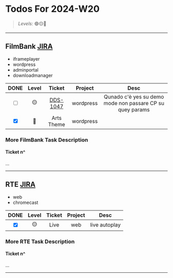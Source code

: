 # Todos For 2024-W20

> _Levels:_ 🟢🟡🔴

---

## FilmBank [JIRA](https://fincons.atlassian.net/jira/software/projects/DDS/boards/9/timeline)

- iframeplayer
- wordpress
- adminportal
- downloadmanager

|                     DONE                      | Level |                          Ticket                           |  Project  |                           Desc                            |
|:---------------------------------------------:|:-----:|:---------------------------------------------------------:|:---------:|:---------------------------------------------------------:|
| <input type="checkbox" unchecked id="1907cc"> |  🟡   | [DDS-1047](https://fincons.atlassian.net/browse/DDS-1047) | wordpress | Qunado c'è yes su demo mode non passare CP su quey params |
|  <input type="checkbox" checked id="f8cc70">  |  🔴   |                        Arts Theme                         | wordpress |                                                           |

### More FilmBank Task Description

#### Ticket n^

...

---

## RTE [JIRA](https://ott-jira.finconsgroup.com/secure/RapidBoard.jspa?rapidView=1&projectKey=RTEBB&view=planning.nodetail&quickFilter=1)

- web
- chromecast

|                    DONE                     | Level | Ticket | Project |     Desc      |
| :-----------------------------------------: | :---: | :----: | :-----: | :-----------: |
| <input type="checkbox" checked id="64f445"> |  🟡   |  Live  |   web   | live autoplay |

### More RTE Task Description

#### Ticket n^

...

---
